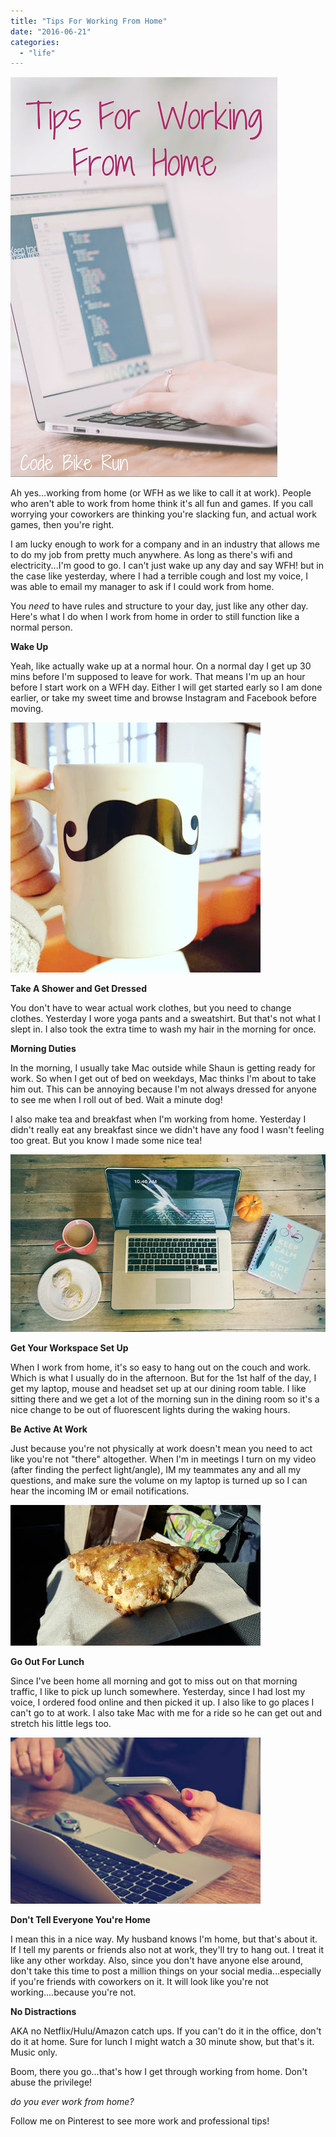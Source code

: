 ```yaml
---
title: "Tips For Working From Home"
date: "2016-06-21"
categories: 
  - "life"
---
```


[![](images/tips_for_working_from_home.jpg)](https://3.bp.blogspot.com/-QZXBJoV7hac/V2GbaUdnHvI/AAAAAAABYIo/1peeZMaRjwYuMc47-6EwKdkRVT1_D8algCLcB/s1600/tips_for_working_from_home.jpg)

Ah yes...working from home (or WFH as we like to call it at work). People who aren't able to work from home think it's all fun and games. If you call worrying your coworkers are thinking you're slacking fun, and actual work games, then you're right.

I am lucky enough to work for a company and in an industry that allows me to do my job from pretty much anywhere. As long as there's wifi and electricity...I'm good to go. I can't just wake up any day and say WFH! but in the case like yesterday, where I had a terrible cough and lost my voice, I was able to email my manager to ask if I could work from home.

You _need_ to have rules and structure to your day, just like any other day. Here's what I do when I work from home in order to still function like a normal person.

**Wake Up**

Yeah, like actually wake up at a normal hour. On a normal day I get up 30 mins before I'm supposed to leave for work. That means I'm up an hour before I start work on a WFH day. Either I will get started early so I am done earlier, or take my sweet time and browse Instagram and Facebook before moving.

[![](images/IMG_20160104_073754.jpg)](http://2.bp.blogspot.com/-87_JUlPcSBc/VqZnvd4ex6I/AAAAAAABLcA/wIO7OJ4KM6s/s1600/IMG_20160104_073754.jpg)

**Take A Shower and Get Dressed**

You don't have to wear actual work clothes, but you need to change clothes. Yesterday I wore yoga pants and a sweatshirt. But that's not what I slept in. I also took the extra time to wash my hair in the morning for once.

**Morning Duties**

In the morning, I usually take Mac outside while Shaun is getting ready for work. So when I get out of bed on weekdays, Mac thinks I'm about to take him out. This can be annoying because I'm not always dressed for anyone to see me when I roll out of bed. Wait a minute dog!

I also make tea and breakfast when I'm working from home. Yesterday I didn't really eat any breakfast since we didn't have any food I wasn't feeling too great. But you know I made some nice tea!

[![](images/Untitled%2Bdesign.jpg)](http://1.bp.blogspot.com/-Dw8ZUq_qio8/VnnUTc_OsaI/AAAAAAABJeg/TOEw7v0rz2E/s1600/Untitled%2Bdesign.jpg)

**Get Your Workspace Set Up**

When I work from home, it's so easy to hang out on the couch and work. Which is what I usually do in the afternoon. But for the 1st half of the day, I get my laptop, mouse and headset set up at our dining room table. I like sitting there and we get a lot of the morning sun in the dining room so it's a nice change to be out of fluorescent lights during the waking hours.

**Be Active At Work**

Just because you're not physically at work doesn't mean you need to act like you're not "there" altogether. When I'm in meetings I turn on my video (after finding the perfect light/angle), IM my teammates any and all my questions, and make sure the volume on my laptop is turned up so I can hear the incoming IM or email notifications.

[![](images/20160124_124512.jpg)](http://3.bp.blogspot.com/-x9rvfkBh5pY/VqZncEznYjI/AAAAAAABLb4/G2go6GPZzeY/s1600/20160124_124512.jpg)

**Go Out For Lunch**

Since I've been home all morning and got to miss out on that morning traffic, I like to pick up lunch somewhere. Yesterday, since I had lost my voice, I ordered food online and then picked it up. I also like to go places I can't go to at work. I also take Mac with me for a ride so he can get out and stretch his little legs too.

[![](images/comp3.jpg)](http://3.bp.blogspot.com/-FhX48PxyG1M/VqZnUf4VECI/AAAAAAABLbw/dI357Bleaxw/s1600/comp3.jpg)

**Don't Tell Everyone You're Home**

I mean this in a nice way. My husband knows I'm home, but that's about it. If I tell my parents or friends also not at work, they'll try to hang out. I treat it like any other workday. Also, since you don't have anyone else around, don't take this time to post a million things on your social media...especially if you're friends with coworkers on it. It will look like you're not working....because you're not.

**No Distractions**

AKA no Netflix/Hulu/Amazon catch ups. If you can't do it in the office, don't do it at home. Sure for lunch I might watch a 30 minute show, but that's it. Music only.

Boom, there you go...that's how I get through working from home. Don't abuse the privilege!

_do you ever work from home?_

Follow me on Pinterest to see more work and professional tips!
